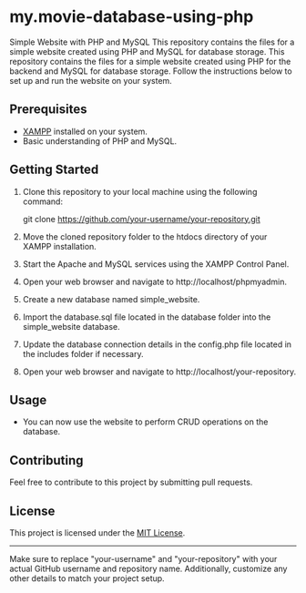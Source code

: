 # my.movie-database-using-php
Simple Website with PHP and MySQL  This repository contains the files for a simple website created using PHP  and MySQL for database storage. 
This repository contains the files for a simple website created using PHP for the backend and MySQL for database storage. Follow the instructions below to set up and run the website on your system.

## Prerequisites
- [XAMPP](https://www.apachefriends.org/index.html) installed on your system.
- Basic understanding of PHP and MySQL.

## Getting Started
1. Clone this repository to your local machine using the following command:
   
   git clone https://github.com/your-username/your-repository.git
   

2. Move the cloned repository folder to the htdocs directory of your XAMPP installation.

3. Start the Apache and MySQL services using the XAMPP Control Panel.

4. Open your web browser and navigate to http://localhost/phpmyadmin.

5. Create a new database named simple_website.

6. Import the database.sql file located in the database folder into the simple_website database.

7. Update the database connection details in the config.php file located in the includes folder if necessary.

8. Open your web browser and navigate to http://localhost/your-repository.

## Usage
- You can now use the website to perform CRUD operations on the database.

## Contributing
Feel free to contribute to this project by submitting pull requests.

## License
This project is licensed under the [MIT License](LICENSE).

---

Make sure to replace "your-username" and "your-repository" with your actual GitHub username and repository name. Additionally, customize any other details to match your project setup.
